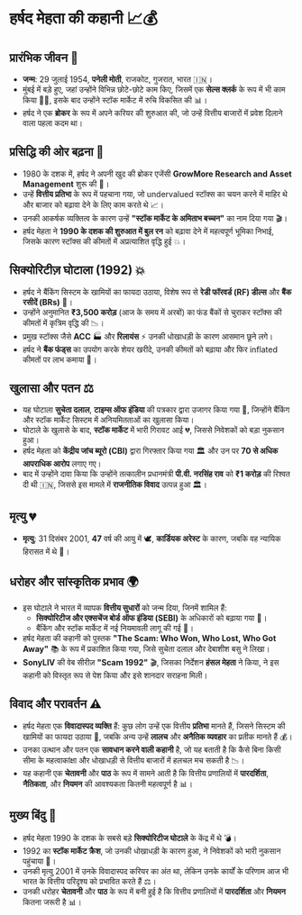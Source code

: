 # हर्षद मेहता की कहानी 📈💰

## प्रारंभिक जीवन 👶
- **जन्म**: 29 जुलाई 1954, **पनेली मोती**, राजकोट, गुजरात, भारत 🇮🇳।
- मुंबई में बड़े हुए, जहां उन्होंने विभिन्न छोटे-छोटे काम किए, जिसमें एक **सेल्स क्लर्क** के रूप में भी काम किया 👨‍💼, इसके बाद उन्होंने स्टॉक मार्केट में रुचि विकसित की 📊।
- हर्षद ने एक **ब्रोकर** के रूप में अपने करियर की शुरुआत की, जो उन्हें वित्तीय बाजारों में प्रवेश दिलाने वाला पहला कदम था।

## प्रसिद्धि की ओर बढ़ना 🚀
- 1980 के दशक में, हर्षद ने अपनी खुद की ब्रोकर एजेंसी **GrowMore Research and Asset Management** शुरू की 🌱।
- उन्हें **वित्तीय प्रतिभा** के रूप में पहचाना गया, जो undervalued स्टॉक्स का चयन करने में माहिर थे और बाजार को बढ़ावा देने के लिए काम करते थे 📈।
- उनकी आकर्षक व्यक्तित्व के कारण उन्हें **"स्टॉक मार्केट के अमिताभ बच्चन"** का नाम दिया गया 🎬।
- हर्षद मेहता ने **1990 के दशक की शुरुआत में बुल रन** को बढ़ावा देने में महत्वपूर्ण भूमिका निभाई, जिसके कारण स्टॉक्स की कीमतों में अप्रत्याशित वृद्धि हुई 💥।

## सिक्योरिटीज़ घोटाला (1992) 💥
- हर्षद ने बैंकिंग सिस्टम के खामियों का फायदा उठाया, विशेष रूप से **रेडी फॉरवर्ड (RF) डील्स** और **बैंक रसीदें (BRs)** 🏦।
- उन्होंने अनुमानित **₹3,500 करोड़** (आज के समय में अरबों) का फंड बैंकों से चुराकर स्टॉक्स की कीमतों में कृत्रिम वृद्धि की 📉।
- प्रमुख स्टॉक्स जैसे **ACC** 🏭 और **रिलायंस** ⚡ उनकी धोखाधड़ी के कारण आसमान छूने लगे।
- हर्षद ने **बैंक फंड्स** का उपयोग करके शेयर खरीदे, उनकी कीमतों को बढ़ाया और फिर inflated कीमतों पर लाभ कमाया 💸।

## खुलासा और पतन ⚖️
- यह घोटाला **सुचेता दलाल**, **टाइम्स ऑफ इंडिया** की पत्रकार द्वारा उजागर किया गया 📰, जिन्होंने बैंकिंग और स्टॉक मार्केट सिस्टम में अनियमितताओं का खुलासा किया।
- घोटाले के खुलासे के बाद, **स्टॉक मार्केट** में भारी गिरावट आई 💔, जिससे निवेशकों को बड़ा नुकसान हुआ।
- हर्षद मेहता को **केंद्रीय जांच ब्यूरो (CBI)** द्वारा गिरफ्तार किया गया 🏛️ और उन पर **70 से अधिक आपराधिक आरोप** लगाए गए।
- बाद में उन्होंने दावा किया कि उन्होंने तत्कालीन प्रधानमंत्री **पी.वी. नरसिंह राव** को **₹1 करोड़** की रिश्वत दी थी 🇮🇳, जिससे इस मामले में **राजनीतिक विवाद** उत्पन्न हुआ 🏛️।

## मृत्यु 💔
- **मृत्यु**: 31 दिसंबर 2001, **47** वर्ष की आयु में 🕊️, **कार्डियक अरेस्ट** के कारण, जबकि वह न्यायिक हिरासत में थे 🏥।

## धरोहर और सांस्कृतिक प्रभाव 🌍
- इस घोटाले ने भारत में व्यापक **वित्तीय सुधारों** को जन्म दिया, जिनमें शामिल हैं:
  - **सिक्योरिटीज और एक्सचेंज बोर्ड ऑफ इंडिया (SEBI)** के अधिकारों को बढ़ाया गया 📑।
  - बैंकिंग और स्टॉक मार्केट में नई नियमावली लागू की गई 🏦।
- हर्षद मेहता की कहानी को पुस्तक **"The Scam: Who Won, Who Lost, Who Got Away"** 📚 के रूप में प्रकाशित किया गया, जिसे सुचेता दलाल और देबाशीश बसु ने लिखा।
- **SonyLIV** की वेब सीरीज़ **"Scam 1992"** 🎬, जिसका निर्देशन **हंसल मेहता** ने किया, ने इस कहानी को विस्तृत रूप से पेश किया और इसे शानदार सराहना मिली।

## विवाद और परावर्तन ⚠️
- हर्षद मेहता एक **विवादास्पद व्यक्ति** हैं: कुछ लोग उन्हें एक वित्तीय **प्रतिभा** मानते हैं, जिसने सिस्टम की खामियों का फायदा उठाया 🧠, जबकि अन्य उन्हें **लालच** और **अनैतिक व्यवहार** का प्रतीक मानते हैं 💰।
- उनका उत्थान और पतन एक **सावधान करने वाली कहानी** है, जो यह बताती है कि कैसे बिना किसी सीमा के महत्वाकांक्षा और धोखाधड़ी से वित्तीय बाजारों में हलचल मच सकती है 📉।
- यह कहानी एक **चेतावनी** और **पाठ** के रूप में सामने आती है कि वित्तीय प्रणालियों में **पारदर्शिता**, **नैतिकता**, और **नियमन** की आवश्यकता कितनी महत्वपूर्ण है 📊।

## मुख्य बिंदु 📌
- हर्षद मेहता 1990 के दशक के सबसे बड़े **सिक्योरिटीज घोटाले** के केंद्र में थे 💣।
- 1992 का **स्टॉक मार्केट क्रैश**, जो उनकी धोखाधड़ी के कारण हुआ, ने निवेशकों को भारी नुकसान पहुंचाया 💸।
- उनकी मृत्यु 2001 में उनके विवादास्पद करियर का अंत था, लेकिन उनके कार्यों के परिणाम आज भी भारत के वित्तीय परिदृश्य को प्रभावित करते हैं ⚖️।
- उनकी धरोहर **चेतावनी** और **पाठ** के रूप में बनी हुई है कि वित्तीय प्रणालियों में **पारदर्शिता** और **नियमन** कितना जरूरी है 📊।

